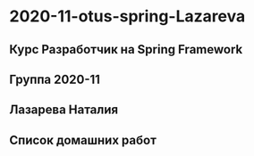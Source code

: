# 2020-11-otus-spring-Lazareva

## Курс Разработчик на Spring Framework 
## Группа 2020-11

## Лазарева Наталия
## Список домашних работ

